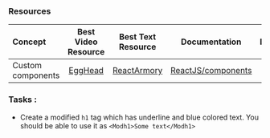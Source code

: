 ### Resources

| Concept           |                            Best Video Resource                             |                                    Best Text Resource                                     |                              Documentation                               | Duration |
| :---------------- | :------------------------------------------------------------------------: | :---------------------------------------------------------------------------------------: | :----------------------------------------------------------------------: | :------: |
| Custom components | [EggHead](https://egghead.io/lessons/react-create-custom-react-components) | [ReactArmory](https://reactarmory.com/guides/learn-react-by-itself/custom-react-elements) | [ReactJS/components](https://reactjs.org/docs/components-and-props.html) | 8 hours  |

### Tasks :

* Create a modified `h1` tag which has underline and blue colored text. You should be able to use it as `<Modh1>Some text</Modh1>`

